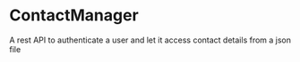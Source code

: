 # ContactManager
A rest API to authenticate a user and let it access contact details from a json file
